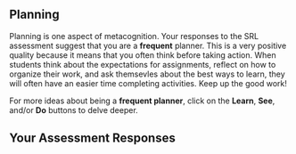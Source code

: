 ## Planning

Planning is one aspect of metacognition. Your responses to the SRL assessment suggest that you are a **frequent** planner. This is a very positive quality because it means that you often think before taking action. When students think about the expectations for assignments, reflect on how to organize their work, and ask themsevles about the best ways to learn, they will often have an easier time completing activities. Keep up the good work! 

For more ideas about being a **frequent planner**, click on the **Learn**, **See**, and/or **Do** buttons to delve deeper. 

## Your Assessment Responses
